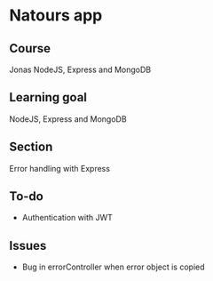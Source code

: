# Natours app

## Course

Jonas NodeJS, Express and MongoDB

## Learning goal

NodeJS, Express and MongoDB

## Section

Error handling with Express

## To-do

-   Authentication with JWT

## Issues

-   Bug in errorController when error object is copied
